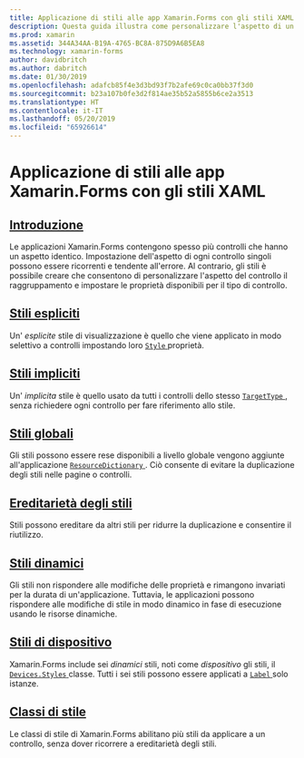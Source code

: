 ```yaml
---
title: Applicazione di stili alle app Xamarin.Forms con gli stili XAML
description: Questa guida illustra come personalizzare l'aspetto di un'applicazione Xamarin.Forms usando gli stili XAML.
ms.prod: xamarin
ms.assetid: 344A34AA-B19A-4765-BC8A-875D9A6B5EA8
ms.technology: xamarin-forms
author: davidbritch
ms.author: dabritch
ms.date: 01/30/2019
ms.openlocfilehash: adafcb85f4e3d3bd93f7b2afe69c0ca0bb37f3d0
ms.sourcegitcommit: b23a107b0fe3d2f814ae35b52a5855b6ce2a3513
ms.translationtype: HT
ms.contentlocale: it-IT
ms.lasthandoff: 05/20/2019
ms.locfileid: "65926614"
---
```

# <a name="styling-xamarinforms-apps-using-xaml-styles"></a>Applicazione di stili alle app Xamarin.Forms con gli stili XAML

## <a name="introductionintroductionmd"></a>[Introduzione](introduction.md)

Le applicazioni Xamarin.Forms contengono spesso più controlli che hanno un aspetto identico. Impostazione dell'aspetto di ogni controllo singoli possono essere ricorrenti e tendente all'errore. Al contrario, gli stili è possibile creare che consentono di personalizzare l'aspetto del controllo il raggruppamento e impostare le proprietà disponibili per il tipo di controllo.

## <a name="explicit-stylesexplicitmd"></a>[Stili espliciti](explicit.md)

Un' *esplicite* stile di visualizzazione è quello che viene applicato in modo selettivo a controlli impostando loro [ `Style` ](xref:Xamarin.Forms.NavigableElement.Style) proprietà.

## <a name="implicit-stylesimplicitmd"></a>[Stili impliciti](implicit.md)

Un' *implicita* stile è quello usato da tutti i controlli dello stesso [ `TargetType` ](xref:Xamarin.Forms.Style.TargetType), senza richiedere ogni controllo per fare riferimento allo stile.

## <a name="global-stylesapplicationmd"></a>[Stili globali](application.md)

Gli stili possono essere rese disponibili a livello globale vengono aggiunte all'applicazione [ `ResourceDictionary` ](xref:Xamarin.Forms.ResourceDictionary). Ciò consente di evitare la duplicazione degli stili nelle pagine o controlli.

## <a name="style-inheritanceinheritancemd"></a>[Ereditarietà degli stili](inheritance.md)

Stili possono ereditare da altri stili per ridurre la duplicazione e consentire il riutilizzo.

## <a name="dynamic-stylesdynamicmd"></a>[Stili dinamici](dynamic.md)

Gli stili non rispondere alle modifiche delle proprietà e rimangono invariati per la durata di un'applicazione. Tuttavia, le applicazioni possono rispondere alle modifiche di stile in modo dinamico in fase di esecuzione usando le risorse dinamiche.

## <a name="device-stylesdevicemd"></a>[Stili di dispositivo](device.md)

Xamarin.Forms include sei *dinamici* stili, noti come *dispositivo* gli stili, il [ `Devices.Styles` ](xref:Xamarin.Forms.Device.Styles) classe. Tutti i sei stili possono essere applicati a [ `Label` ](xref:Xamarin.Forms.Label) solo istanze.

## <a name="style-classesstyle-classmd"></a>[Classi di stile](style-class.md)

Le classi di stile di Xamarin.Forms abilitano più stili da applicare a un controllo, senza dover ricorrere a ereditarietà degli stili.
